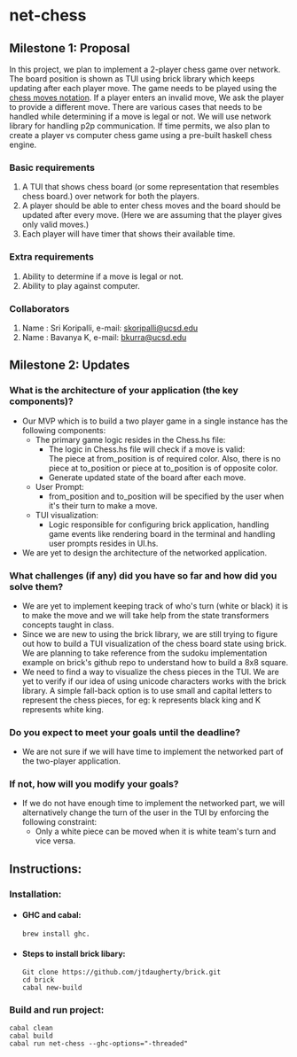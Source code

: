 # net-chess

## Milestone 1: Proposal
In this project, we plan to implement a 2-player chess game over network. The board position is shown as TUI using brick library which keeps updating after each player move. The game needs to be played using the [chess moves notation](https://en.wikipedia.org/wiki/Algebraic_notation_(chess)). If a player enters an invalid move, We ask the player to provide a different move. There are various cases that needs to be handled while determining if a move is legal or not. 
We will use network library for handling p2p communication. 
If time permits, we also plan to create a player vs computer chess game using a pre-built haskell chess engine.

### Basic requirements
1. A TUI that shows chess board (or some representation that resembles chess board.) over network for both the players.
2. A player should be able to enter chess moves and the board should be updated after every move. (Here we are assuming that the player gives only valid moves.)
3. Each player will have timer that shows their available time.

### Extra requirements
1. Ability to determine if a move is legal or not. 
2. Ability to play against computer.

### Collaborators 
1. Name : Sri Koripalli, e-mail: skoripalli@ucsd.edu
2. Name : Bavanya K, e-mail: bkurra@ucsd.edu

## Milestone 2: Updates

### What is the architecture of your application (the key components)?
- Our MVP which is to build a two player game in a single instance has the following components: 
    - The primary game logic resides in the Chess.hs file: 
        - The logic in Chess.hs file will check if a move is valid:
          </br>The piece at from_position is of required color. Also, there is no piece at to_position or piece at to_position is of opposite color.
        - Generate updated state of the board after each move.
    - User Prompt: 
        - from_position and to_position will be specified by the user when it's their turn to make a move.
    - TUI visualization: 
        - Logic responsible for configuring brick application, handling game events like rendering board in the terminal and handling user prompts resides in UI.hs.
- We are yet to design the architecture of the networked application.

### What challenges (if any) did you have so far and how did you solve them?
- We are yet to implement keeping track of who's turn (white or black) it is to make the move and we will take help from the state transformers concepts taught in class.
- Since we are new to using the brick library, we are still trying to figure out how to build a TUI visualization of the chess board state using brick. We are planning to take reference from the sudoku implementation example on brick's github repo to understand how to build a 8x8 square.
- We need to find a way to visualize the chess pieces in the TUI. We are yet to verify if our idea of using unicode characters works with the brick library. A simple fall-back option is to use small and capital letters to represent the chess pieces, for eg: k represents black king and K represents white king.

### Do you expect to meet your goals until the deadline?
- We are not sure if we will have time to implement the networked part of the two-player application. 

### If not, how will you modify your goals?
- If we do not have enough time to implement the networked part, 
we will alternatively change the turn of the user in the TUI by enforcing the following constraint:
    - Only a white piece can be moved when it is white team's turn and vice versa.

## Instructions: 

### Installation:

- #### GHC and cabal:
    ```
    brew install ghc.
    ```

- #### Steps to install brick libary:
    ```
    Git clone https://github.com/jtdaugherty/brick.git
    cd brick
    cabal new-build
    ```

### Build and run project:
```
cabal clean
cabal build 
cabal run net-chess --ghc-options="-threaded"
```



